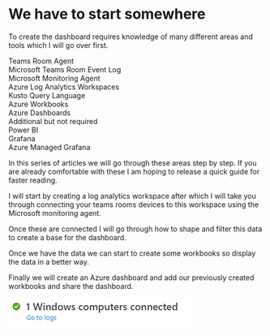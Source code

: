 # We have to start somewhere

To create the dashboard requires knowledge of many different areas and tools which I will go over first.

Teams Room Agent </br>
Microsoft Teams Room Event Log </br>
Microsoft Monitoring Agent </br>
Azure Log Analytics Workspaces </br>
Kusto Query Language </br>
Azure Workbooks </br>
Azure Dashboards </br>
Additional but not required </br>
  Power BI </br>
  Grafana </br>
  Azure Managed Grafana </br>

In this series of articles we will go through these areas step by step. If you are already comfortable with these I am hoping to release a quick guide for faster reading.

I will start by creating a log analytics workspace after which I will take you through connecting your teams rooms devices to this workspace using the Microsoft monitoring agent.

Once these are connected I will go through how to shape and filter this data to create a base for the dashboard.

Once we have the data we can start to create some workbooks so display the data in a better way.

Finally we will create an Azure dashboard and add our previously created workbooks and share the dashboard.

![agent-connected](/docs/images/agent-connected.PNG)
